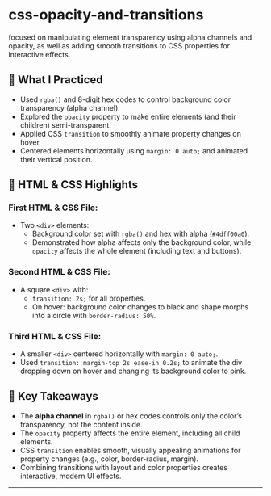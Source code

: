 # css-opacity-and-transitions
focused on manipulating element transparency using alpha channels and opacity, as well as adding smooth transitions to CSS properties for interactive effects.

## 🔧 What I Practiced

- Used `rgba()` and 8-digit hex codes to control background color transparency (alpha channel).
- Explored the `opacity` property to make entire elements (and their children) semi-transparent.
- Applied CSS `transition` to smoothly animate property changes on hover.
- Centered elements horizontally using `margin: 0 auto;` and animated their vertical position.

## 📄 HTML & CSS Highlights

### First HTML & CSS File:
- Two `<div>` elements:
  - Background color set with `rgba()` and hex with alpha (`#4dff00a0`).
  - Demonstrated how alpha affects only the background color, while `opacity` affects the whole element (including text and buttons).

### Second HTML & CSS File:
- A square `<div>` with:
  - `transition: 2s;` for all properties.
  - On hover: background color changes to black and shape morphs into a circle with `border-radius: 50%`.

### Third HTML & CSS File:
- A smaller `<div>` centered horizontally with `margin: 0 auto;`.
- Used `transition: margin-top 2s ease-in 0.2s;` to animate the div dropping down on hover and changing its background color to pink.

## 🧠 Key Takeaways

- The **alpha channel** in `rgba()` or hex codes controls only the color’s transparency, not the content inside.
- The `opacity` property affects the entire element, including all child elements.
- CSS `transition` enables smooth, visually appealing animations for property changes (e.g., color, border-radius, margin).
- Combining transitions with layout and color properties creates interactive, modern UI effects.

---
